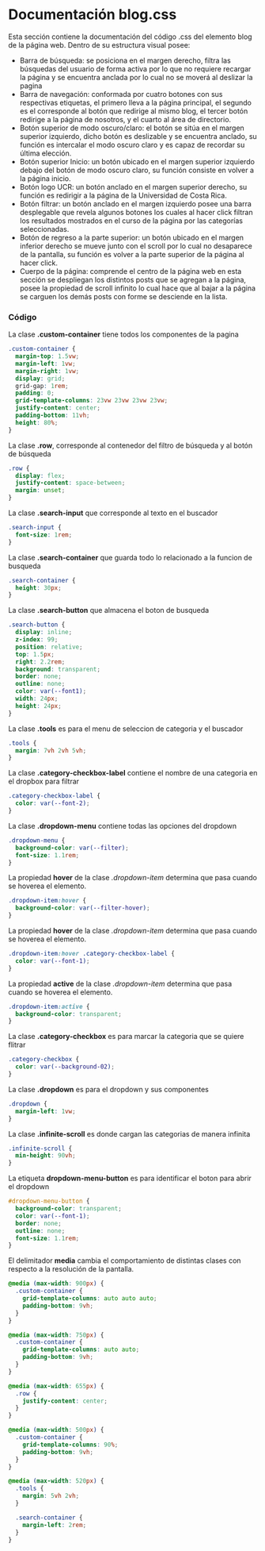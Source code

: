 # Documentación blog.css

 Esta sección contiene la documentación del código .css del elemento blog de la página web. Dentro de su estructura visual posee: 
*  Barra de búsqueda: se posiciona en el margen derecho, filtra las búsquedas del usuario de forma activa por lo que no requiere recargar la página y se encuentra anclada por lo cual no se moverá al deslizar la pagina
*  Barra de navegación: conformada por cuatro botones con sus respectivas etiquetas, el primero lleva a la página principal, el segundo es el corresponde al botón que redirige al mismo blog, el tercer botón redirige a la página de nosotros, y el cuarto al área de directorio.
*  Botón superior de modo oscuro/claro: el botón se sitúa en el margen superior izquierdo, dicho botón es deslizable y se encuentra anclado, su función es intercalar el modo oscuro claro y es capaz de recordar su última elección.
*  Botón superior Inicio: un botón ubicado en el margen superior izquierdo debajo del botón de modo oscuro claro, su función consiste en volver a la página inicio.
*  Botón logo UCR: un botón anclado en el margen superior derecho, su función es redirigir a la página de la Universidad de Costa Rica.
*  Botón filtrar: un botón anclado en el margen izquierdo posee una barra desplegable que revela algunos botones los cuales al hacer click filtran los resultados mostrados en el curso de la página por las categorías seleccionadas.
*  Botón de regreso a la parte superior: un botón ubicado en el margen inferior derecho se mueve junto con el scroll por lo cual no desaparece de la pantalla, su función es volver a la parte superior de la página al hacer click.
*  Cuerpo de la página: comprende el centro de la página web en esta sección se despliegan los distintos posts que se agregan a la página, posee la propiedad de scroll infinito lo cual hace que al bajar a la página se carguen los demás posts con forme se desciende en la lista.

### Código

La clase **.custom-container** tiene todos los componentes de la pagina
``` css
.custom-container {
  margin-top: 1.5vw;
  margin-left: 1vw;
  margin-right: 1vw;
  display: grid;
  grid-gap: 1rem;
  padding: 0;
  grid-template-columns: 23vw 23vw 23vw 23vw;
  justify-content: center;
  padding-bottom: 11vh;
  height: 80%;
}
```

La clase **.row**, corresponde al contenedor del filtro de búsqueda y al botón de búsqueda
``` css
.row {
  display: flex;
  justify-content: space-between;
  margin: unset;
}
```

La clase **.search-input** que corresponde al texto en el buscador
``` css
.search-input {
  font-size: 1rem;
}
```

La clase **.search-container** que guarda todo lo relacionado a la funcion de busqueda
``` css
.search-container {
  height: 30px;
}
```

La clase **.search-button** que almacena el boton de busqueda
``` css
.search-button {
  display: inline;
  z-index: 99;
  position: relative;
  top: 1.5px;
  right: 2.2rem;
  background: transparent;
  border: none;
  outline: none;
  color: var(--font1);
  width: 24px;
  height: 24px;
}
```

La clase **.tools** es para el menu de seleccion de categoria y el buscador
``` css
.tools {
  margin: 7vh 2vh 5vh;
}
```

La clase **.category-checkbox-label** contiene el nombre de una categoria en el dropbox para filtrar
``` css
.category-checkbox-label {
  color: var(--font-2);
}
```

La clase **.dropdown-menu** contiene todas las opciones del dropdown
``` css
.dropdown-menu {
  background-color: var(--filter);
  font-size: 1.1rem;
}
```

La propiedad **hover** de la clase *.dropdown-item* determina que pasa cuando se hoverea el elemento.
``` css
.dropdown-item:hover {
  background-color: var(--filter-hover);
}
```

La propiedad **hover** de la clase *.dropdown-item* determina que pasa cuando se hoverea el elemento.
``` css
.dropdown-item:hover .category-checkbox-label {
  color: var(--font-1);
}
```

La propiedad **active** de la clase *.dropdown-item* determina que pasa cuando se hoverea el elemento.
``` css
.dropdown-item:active {
  background-color: transparent;
}
```

La clase **.category-checkbox** es para marcar la categoria que se quiere flitrar
``` css
.category-checkbox {
  color: var(--background-02);
}
```

La clase **.dropdown** es para el dropdown y sus componentes
``` css
.dropdown {
  margin-left: 1vw;
}
```

La clase **.infinite-scroll** es donde cargan las categorias de manera infinita 
``` css
.infinite-scroll {
  min-height: 90vh;
}
```

La etiqueta **dropdown-menu-button** es para identificar el boton  para abrir el dropdown
``` css
#dropdown-menu-button {
  background-color: transparent;
  color: var(--font-1);
  border: none;
  outline: none;
  font-size: 1.1rem;
}
```

El delimitador **media** cambia el comportamiento de distintas clases con respecto a la resolución de la pantalla.
``` css
@media (max-width: 900px) {
  .custom-container {
    grid-template-columns: auto auto auto;
    padding-bottom: 9vh;
  }
}

@media (max-width: 750px) {
  .custom-container {
    grid-template-columns: auto auto;
    padding-bottom: 9vh;
  }
}

@media (max-width: 655px) {
  .row {
    justify-content: center;
  }
}

@media (max-width: 500px) {
  .custom-container {
    grid-template-columns: 90%;
    padding-bottom: 9vh;
  }
}

@media (max-width: 520px) {
  .tools {
    margin: 5vh 2vh;
  }

  .search-container {
    margin-left: 2rem;
  }
}
```
